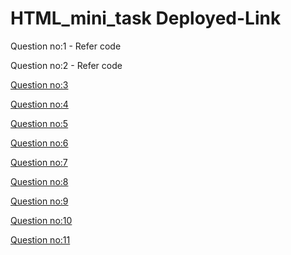 # HTML_mini_task Deployed-Link
Question no:1 - Refer code

Question no:2 - Refer code

[Question no:3](https://thirsty-kilby-8fd941.netlify.app/)

[Question no:4](https://upbeat-swartz-a31ab1.netlify.app/)

[Question no:5](https://happy-brahmagupta-d337bf.netlify.app/)

[Question no:6](https://hungry-keller-dcdebf.netlify.app/)

[Question no:7](https://hungry-aryabhata-524841.netlify.app/)

[Question no:8](https://vibrant-bartik-1a336b.netlify.app/)

[Question no:9](https://hopeful-swartz-eb129d.netlify.app/)

[Question no:10](https://hungry-ptolemy-ab2146.netlify.app/)

[Question no:11](https://fervent-mclean-b8a492.netlify.app/)
